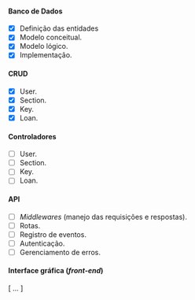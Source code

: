 #### Banco de Dados
- [x] Definição das entidades
- [x] Modelo conceitual.
- [x] Modelo lógico.
- [x] Implementação.
#### CRUD
- [x] User.
- [x] Section.
- [x] Key.
- [x] Loan.

#### Controladores
- [ ] User.
- [ ] Section.
- [ ] Key.
- [ ] Loan.

#### API
- [ ] *Middlewares* (manejo das requisições e respostas).
- [ ] Rotas.
- [ ] Registro de eventos.
- [ ] Autenticação.
- [ ] Gerenciamento de erros.

#### Interface gráfica (*front-end*)
[ ... ]
